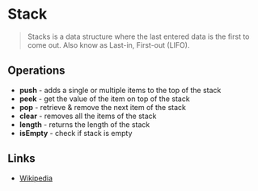 # Stack

> Stacks is a data structure where the last entered data is the first to come out.
> Also know as Last-in, First-out (LIFO).

## Operations

- **push** - adds a single or multiple items to the top of the stack
- **peek** - get the value of the item on top of the stack
- **pop** - retrieve & remove the next item of the stack
- **clear** - removes all the items of the stack
- **length** - returns the length of the stack
- **isEmpty** - check if stack is empty

## Links

- [Wikipedia](<https://en.wikipedia.org/wiki/Stack_(abstract_data_type)>)
